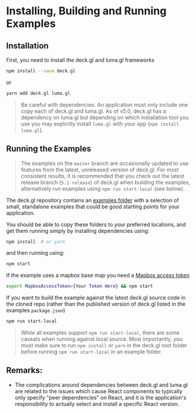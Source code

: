 # Installing, Building and Running Examples

## Installation

First, you need to install the deck.gl and luma.gl frameworks
```bash
npm install --save deck.gl
```
or
```bash
yarn add deck.gl luma.gl
```

> Be careful with dependencies. An application must only include one copy each of deck.gl and luma.gl. As of v5.0, deck.gl has a dependency on luma.gl but depending on which installation tool you use you may explicitly install `luma.gl` with your app (`npm install luma.gl`).


## Running the Examples

> The examples on the `master` branch are occasionally updated to use features from the latest, unreleased version of deck.gl. For most consistent results, it is recommended that you check out the latest release branch (`5.1-release`) of deck.gl when building the examples, alternatively run examples using `npm run start-local` (see below).

The deck.gl repository contains an [examples folder](https://github.com/uber/deck.gl/tree/5.1-release/examples) with a selection of small, standalone examples that could be good starting points for your application.

You should be able to copy these folders to your preferred locations, and get them running simply by installing dependencies using:
```bash
npm install  # or yarn
```

and then running using:
```bash
npm start
```

If the example uses a mapbox base map you need a [Mapbox access token](/docs/get-started/using-with-mapbox-gl.md)
```bash
export MapboxAccessToken={Your Token Here} && npm start
```

If you want to build the example against the latest deck.gl source code in the cloned repo (rather than the published version of deck.gl listed in the examples `package.json`)
```bash
npm run start-local
```

> While all examples support `npm run start-local`, there are some caveats when running against local source. Most importantly, you must make sure to run `npm install` or `yarn` in the deck.gl root folder before running `npm run start-local` in an example folder.


## Remarks:

* The complications around dependencies between deck.gl and luma.gl are related to the issues which cause React components to typically only specify "peer dependencies" on React, and it is the application's responsibility to actually select and install a specific React version.
